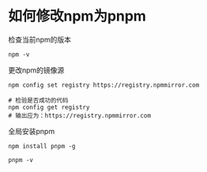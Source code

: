 # 如何修改npm为pnpm

检查当前npm的版本

```
npm -v
```

更改npm的镜像源

```
npm config set registry https://registry.npmmirror.com

# 检验是否成功的代码
npm config get registry
# 输出应为：https://registry.npmmirror.com
```

全局安装pnpm

```
npm install pnpm -g

pnpm -v
```
